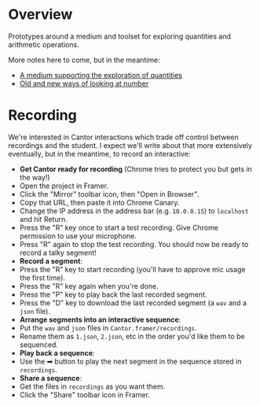 # Overview

Prototypes around a medium and toolset for exploring quantities and arithmetic operations.

More notes here to come, but in the meantime:
* [A medium supporting the exploration of quantities](http://klr.tumblr.com/post/147245626988/a-medium-supporting-the-exploration-of-quantities)
* [Old and new ways of looking at number](http://klr.tumblr.com/post/149677916243/old-and-new-ways-of-looking-at-numbers)

# Recording

We're interested in Cantor interactions which trade off control between recordings and the student. I expect we'll write about that more extensively eventually, but in the meantime, to record an interactive:

* **Get Cantor ready for recording** (Chrome tries to protect you but gets in the way!)
 * Open the project in Framer.
 * Click the "Mirror" toolbar icon, then "Open in Browser".
 * Copy that URL, then paste it into Chrome Canary.
 * Change the IP address in the address bar (e.g. `10.0.0.15`) to `localhost` and hit Return.
 * Press the "R" key once to start a test recording. Give Chrome permission to use your microphone.
 * Press "R" again to stop the test recording. You should now be ready to record a talky segment!
* **Record a segment**:
 * Press the "R" key to start recording (you'll have to approve mic usage the first time).
 * Press the "R" key again when you're done.
 * Press the "P" key to play back the last recorded segment.
 * Press the "D" key to download the last recorded segment (a `wav` and a `json` file).
* **Arrange segments into an interactive sequence**:
 * Put the `wav` and `json` files in `Cantor.framer/recordings`.
 * Rename them as `1.json`, `2.json`, etc in the order you'd like them to be sequenced.
* **Play back a sequence**:
 * Use the ➡ button to play the next segment in the sequence stored in `recordings`.
* **Share a sequence**:
 * Get the files in `recordings` as you want them.
 * Click the "Share" toolbar icon in Framer.
